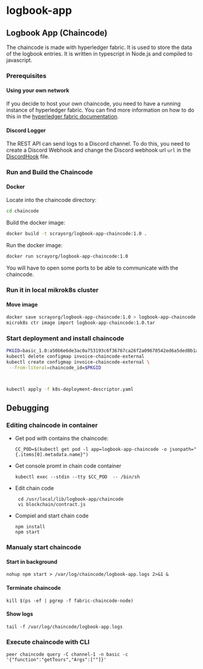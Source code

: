 # logbook-app

## Logbook App (Chaincode)
The chaincode is made with hyperledger fabric. It is used to store the data of the logbook entries. It is written in typescript in Node.js and compiled to javascript.

### Prerequisites
#### Using your own network
If you decide to host your own chaincode, you need to have a running instance of hyperledger fabric. You can find more information on how to do this in the [hyperledger fabric documentation](https://hyperledger-fabric.readthedocs.io/en/release-2.2/).

#### Discord Logger
The REST API can send logs to a Discord channel. To do this, you need to create a Discord Webhook and change the Discord webhook url `url` in the [DiscordHook](source/logger/discord.ts) file.

### Run and Build the Chaincode
#### Docker
Locate into the chaincode directory:
```bash
cd chaincode
```

Build the docker image:
```bash
docker build -t scrayorg/logbook-app-chaincode:1.0 .
```

Run the docker image:
```bash
docker run scrayorg/logbook-app-chaincode:1.0
```

You will have to open some ports to be able to communicate with the chaincode.


### Run it in local mikrok8s cluster

#### Move image
```bash
docker save scrayorg/logbook-app-chaincode:1.0 > logbook-app-chaincode:1.0.tar
microk8s ctr image import logbook-app-chaincode:1.0.tar

```

### Start deployment and install chaincode
```bash
PKGID=basic_1.0:a50b6e6de3ac0a753193c6f36767ca26f2a09670542ed6a5ded0b1ac3efef923
kubectl delete configmap invoice-chaincode-external
kubectl create configmap invoice-chaincode-external \
 --from-literal=chaincode_id=$PKGID



kubectl apply -f k8s-deployment-descriptor.yaml
```

## Debugging

### Editing chaincode in container
* Get pod with contains the chaincode:  
  ```
  CC_POD=$(kubectl get pod -l app=logbook-app-chaincode -o jsonpath="{.items[0].metadata.name}")
  ```
* Get console promt in chain code container  
  ```
  kubectl exec --stdin --tty $CC_POD  -- /bin/sh
  ```
* Edit chain code
  ```
   cd /usr/local/lib/logbook-app/chaincode
   vi blockchain/contract.js
  ```
* Compiel and start chain code  
   ```
   npm install
   npm start
  ```
### Manualy start chaincode
#### Start in background
```
nohup npm start > /var/log/chaincode/logbook-app.logs 2>&1 &
```

#### Terminate chaincode

```
kill $(ps -ef | pgrep -f fabric-chaincode-node)
```

#### Show logs
```
tail -f /var/log/chaincode/logbook-app.logs
```

### Execute chaincode with CLI
```
peer chaincode query -C channel-1 -n basic -c '{"function":"getTours","Args":[""]}'
```
